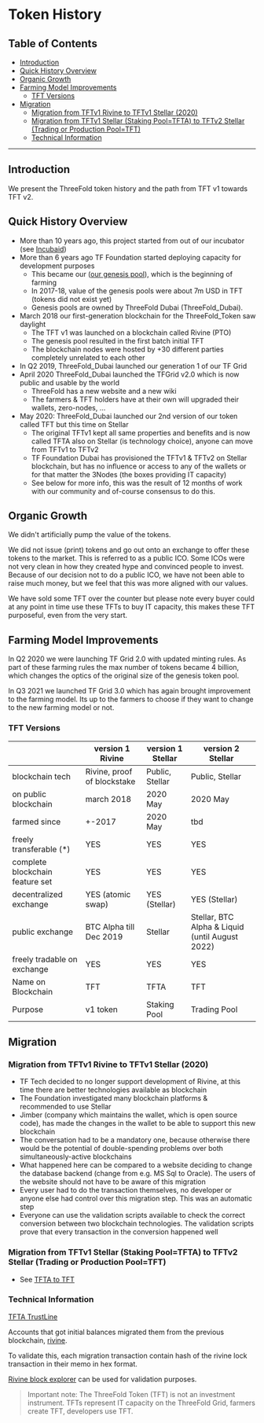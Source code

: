 <h1> Token History </h1>

<h2>Table of Contents </h2>

- [Introduction](#introduction)
- [Quick History Overview](#quick-history-overview)
- [Organic Growth](#organic-growth)
- [Farming Model Improvements](#farming-model-improvements)
  - [TFT Versions](#tft-versions)
- [Migration](#migration)
  - [Migration from TFTv1 Rivine to TFTv1 Stellar (2020)](#migration-from-tftv1-rivine-to-tftv1-stellar-2020)
  - [Migration from TFTv1 Stellar (Staking Pool=TFTA) to TFTv2 Stellar (Trading or Production Pool=TFT)](#migration-from-tftv1-stellar-staking-pooltfta-to-tftv2-stellar-trading-or-production-pooltft)
  - [Technical Information](#technical-information)

***

## Introduction

We present the ThreeFold token history and the path from TFT v1 towards TFT v2.

## Quick History Overview

- More than 10 years ago, this project started from out of our incubator (see [Incubaid](https://www.incubaid.com))
- More than 6 years ago TF Foundation started deploying capacity for development purposes
  - This became our ([our genesis pool](./genesis_pool.md)), which is the beginning of farming
  - In 2017-18, value of the genesis pools were about 7m USD in TFT (tokens did not exist yet)
  - Genesis pools are owned by ThreeFold Dubai (ThreeFold_Dubai).
- March 2018 our first-generation blockchain for the ThreeFold_Token saw daylight
  - The TFT v1 was launched on a blockchain called Rivine (PTO)
  - The genesis pool resulted in the first batch initial TFT
  - The blockchain nodes were hosted by +30 different parties completely unrelated to each other
- In Q2 2019, ThreeFold_Dubai launched our generation 1 of our TF Grid
- April 2020 ThreeFold_Dubai launched the TFGrid v2.0 which is now public and usable by the world
  - ThreeFold has a new website and a new wiki
  - The farmers & TFT holders have at their own will upgraded their wallets, zero-nodes, ...
- May 2020: ThreeFold_Dubai launched our 2nd version of our token called TFT but this time on Stellar
  - The original TFTv1 kept all same properties and benefits and is now called TFTA also on Stellar (is technology choice), anyone can move from TFTv1 to TFTv2
  - TF Foundation Dubai has provisioned the TFTv1 & TFTv2 on Stellar blockchain, but has no influence or access to any of the wallets or for that matter the 3Nodes (the boxes providing IT capacity)
  - See below for more info, this was the result of 12 months of work with our community and of-course consensus to do this.

## Organic Growth

We didn't artificially pump the value of the tokens.

We did not issue (print) tokens and go out onto an exchange to offer these tokens to the market. This is referred to as a public ICO. Some ICOs were not very clean in how they created hype and convinced people to invest. Because of our decision not to do a public ICO, we have not been able to raise much money, but we feel that this was more aligned with our values.

We have sold some TFT over the counter but please note every buyer could at any point in time use these TFTs to buy IT capacity, this makes these TFT purposeful, even from the very start.

## Farming Model Improvements

In Q2 2020 we were launching TF Grid 2.0 with updated minting rules. As part of these farming rules the max number of tokens became 4 billion, which changes the optics of the original size of the genesis token pool. 

In Q3 2021 we launched TF Grid 3.0 which has again brought improvement to the farming model. Its up to the farmers to choose if they want to change to the new farming model or not. 

### TFT Versions

|                                 | version 1 Rivine            | version 1 Stellar | version 2 Stellar           |
| ------------------------------- | --------------------------- | ----------------- | --------------------------- |
| blockchain tech                 | Rivine, proof of blockstake | Public, Stellar   | Public, Stellar             |
| on public blockchain            | march 2018                  | 2020 May          | 2020 May                    |
| farmed since                    | +-2017                      | 2020 May          | tbd                         |
| freely transferable (\*)        | YES                         | YES               | YES                         |
| complete blockchain feature set | YES                         | YES               | YES                         |
| decentralized exchange          | YES (atomic swap)           | YES (Stellar)     | YES (Stellar)               |
| public exchange                 | BTC Alpha till Dec 2019     | Stellar           | Stellar, BTC Alpha & Liquid (until August 2022) |
| freely tradable on exchange     | YES                         | YES               | YES                         |
| Name on Blockchain              | TFT                         | TFTA              | TFT                         |
| Purpose                         | v1 token                    | Staking Pool      | Trading Pool                |

## Migration

### Migration from TFTv1 Rivine to TFTv1 Stellar (2020)

- TF Tech decided to no longer support development of Rivine, at this time there are better technologies available as blockchain
- The Foundation investigated many blockchain platforms & recommended to use Stellar
- Jimber (company which maintains the wallet, which is open source code), has made the changes in the wallet to be able to support this new blockchain
- The conversation had to be a mandatory one, because otherwise there would be the potential of double-spending problems over both simultaneously-active blockchains
- What happened here can be compared to a website deciding to change the database backend (change from e.g. MS Sql to Oracle). The users of the website should not have to be aware of this migration
- Every user had to do the transaction themselves, no developer or anyone else had control over this migration step. This was an automatic step
- Everyone can use the validation scripts available to check the correct conversion between two blockchain technologies. The validation scripts prove that every transaction in the conversion happened well

### Migration from TFTv1 Stellar (Staking Pool=TFTA) to TFTv2 Stellar (Trading or Production Pool=TFT)

- See [TFTA to TFT](./tfta_to_tft.md)

### Technical Information

[TFTA TrustLine](https://stellar.expert/explorer/public/asset/TFTA-GBUT4GP5GJ6B3XW5PXENHQA7TXJI5GOPW3NF4W3ZIW6OOO4ISY6WNLN2)

Accounts that got initial balances migrated them from the previous blockchain, [rivine](https://explorer2.threefoldtoken.com/).

To validate this, each migration transaction contain hash of the rivine lock transaction in their memo in hex format.

[Rivine block explorer](https://explorer2.threefoldtoken.com/) can be used for validation purposes.

> Important note: The ThreeFold Token (TFT) is not an investment instrument. TFTs represent IT capacity on the ThreeFold Grid, farmers create TFT, developers use TFT.